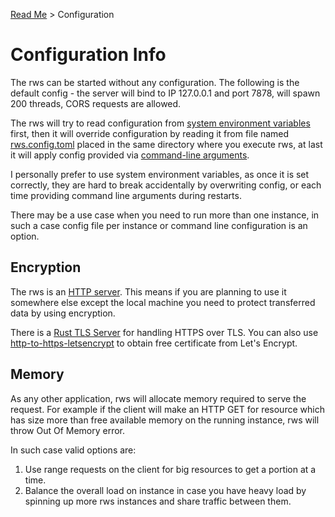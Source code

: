 [Read Me](README.md) > Configuration

# Configuration Info
The rws can be started without any configuration. The following is the default config - the server will bind to IP 127.0.0.1 and port 7878, will spawn 200 threads, CORS requests are allowed.

The rws will try to read configuration from [system environment variables](https://github.com/bohdaq/rust-web-server/blob/main/rws.variables) first, then it will override configuration
by reading it from file named [rws.config.toml](https://github.com/bohdaq/rust-web-server/blob/main/rws.config.toml) placed in the same directory where you execute rws, at last it will
apply config provided via [command-line arguments](https://github.com/bohdaq/rust-web-server/blob/main/rws.command_line).

I personally prefer to use system environment variables, as once it is set correctly, they are hard to break accidentally by overwriting config, or each time providing command line arguments
during restarts.

There may be a use case when you need to run more than one instance, in such a case config file per instance or command line configuration is an option. 

## Encryption

The rws is an [HTTP server](https://developer.mozilla.org/en-US/docs/Web/HTTP). This means if you are planning to use it somewhere else except the local machine you need to protect transferred data by using encryption.

There is a [Rust TLS Server](https://github.com/bohdaq/rust-tls-server) for handling HTTPS over TLS. 
You can also use [http-to-https-letsencrypt](https://github.com/bohdaq/http-to-https-letsencrypt) to obtain free certificate from Let's Encrypt.

## Memory
As any other application, rws will allocate memory required to serve the request.
For example if the client will make an HTTP GET for resource which has size more
than free available memory on the running instance, rws will throw Out Of Memory error.

In such case valid options are:
1. Use range requests on the client for big resources to get a portion at a time.
2. Balance the overall load on instance in case you have heavy load by spinning up
   more rws instances and share traffic between them.